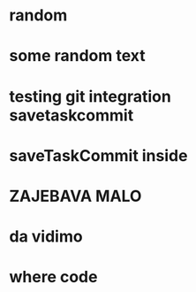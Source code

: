 # random
# some random text
# testing git integration savetaskcommit
# saveTaskCommit inside
# ZAJEBAVA MALO
# da vidimo
# where code
